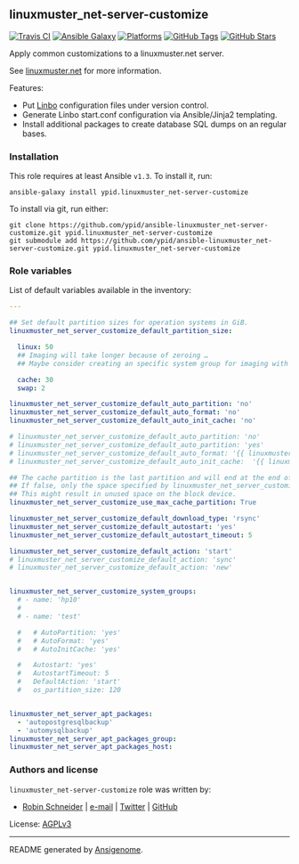 ## linuxmuster_net-server-customize

<!-- This file was generated by Ansigenome. Do not edit this file directly but
     instead have a look at the files in the ./meta/ directory. -->

[![Travis CI](http://img.shields.io/travis/ypid/ansible-linuxmuster_net-server-customize.svg?style=flat)](http://travis-ci.org/ypid/ansible-linuxmuster_net-server-customize)
[![Ansible Galaxy](http://img.shields.io/badge/galaxy-ypid.linuxmuster_net–server–customize-660198.svg?style=flat)](https://galaxy.ansible.com/detail#/role/4054)
[![Platforms](http://img.shields.io/badge/platforms-debian%20/%20ubuntu-lightgrey.svg?style=flat)](https://galaxy.ansible.com/detail#/role/4054)
[![GitHub Tags](https://img.shields.io/github/tag/ypid/ansible-linuxmuster_net-server-customize.svg)](https://github.com/ypid/ansible-linuxmuster_net-server-customize)
[![GitHub Stars](https://img.shields.io/github/stars/ypid/ansible-linuxmuster_net-server-customize.svg)](https://github.com/ypid/ansible-linuxmuster_net-server-customize)


Apply common customizations to a linuxmuster.net server.

See [linuxmuster.net](https://linuxmuster.net) for more information.

Features:

* Put [Linbo](https://de.wikipedia.org/wiki/LINBO) configuration files under version control.
* Generate Linbo start.conf configuration via Ansible/Jinja2 templating.
* Install additional packages to create database SQL dumps on an regular bases.

### Installation

This role requires at least Ansible `v1.3`. To install it, run:

```Shell
ansible-galaxy install ypid.linuxmuster_net-server-customize
```

To install via git, run either:

```Shell
git clone https://github.com/ypid/ansible-linuxmuster_net-server-customize.git ypid.linuxmuster_net-server-customize
git submodule add https://github.com/ypid/ansible-linuxmuster_net-server-customize.git ypid.linuxmuster_net-server-customize
```



### Role variables

List of default variables available in the inventory:

```YAML
---

## Set default partition sizes for operation systems in GiB.
linuxmuster_net_server_customize_default_partition_size:

  linux: 50
  ## Imaging will take longer because of zeroing …
  ## Maybe consider creating an specific system group for imaging with a small partition.

  cache: 30
  swap: 2

linuxmuster_net_server_customize_default_auto_partition: 'no'
linuxmuster_net_server_customize_default_auto_format: 'no'
linuxmuster_net_server_customize_default_auto_init_cache: 'no'

# linuxmuster_net_server_customize_default_auto_partition: 'no'
# linuxmuster_net_server_customize_default_auto_partition: 'yes'
# linuxmuster_net_server_customize_default_auto_format: '{{ linuxmuster_net_server_customize_default_auto_partition }}'
# linuxmuster_net_server_customize_default_auto_init_cache:  '{{ linuxmuster_net_server_customize_default_auto_partition }}'

## The cache partition is the last partition and will end at the end of the block device if the following is true.
## If false, only the space specified by linuxmuster_net_server_customize_default_partition_size.cache will be used.
## This might result in unused space on the block device.
linuxmuster_net_server_customize_use_max_cache_partition: True

linuxmuster_net_server_customize_default_download_type: 'rsync'
linuxmuster_net_server_customize_default_autostart: 'yes'
linuxmuster_net_server_customize_default_autostart_timeout: 5

linuxmuster_net_server_customize_default_action: 'start'
# linuxmuster_net_server_customize_default_action: 'sync'
# linuxmuster_net_server_customize_default_action: 'new'


linuxmuster_net_server_customize_system_groups:
  # - name: 'hp10'
  #
  # - name: 'test'

  #   # AutoPartition: 'yes'
  #   # AutoFormat: 'yes'
  #   # AutoInitCache: 'yes'

  #   Autostart: 'yes'
  #   AutostartTimeout: 5
  #   DefaultAction: 'start'
  #   os_partition_size: 120


linuxmuster_net_server_apt_packages:
  - 'autopostgresqlbackup'
  - 'automysqlbackup'
linuxmuster_net_server_apt_packages_group:
linuxmuster_net_server_apt_packages_host:
```




### Authors and license

`linuxmuster_net-server-customize` role was written by:

- [Robin Schneider](http://ypid.de/) | [e-mail](mailto:ypid@riseup.net) | [Twitter](https://twitter.com/ypid) | [GitHub](https://github.com/ypid)

License: [AGPLv3](https://tldrlegal.com/license/gnu-affero-general-public-license-v3-%28agpl-3.0%29)

***

README generated by [Ansigenome](https://github.com/nickjj/ansigenome/).

